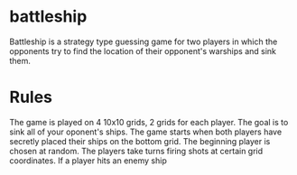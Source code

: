 # battleship

Battleship is a strategy type guessing game for two players in which the
opponents try to find the location of their opponent's warships and sink them.

# Rules

The game is played on 4 10x10 grids, 2 grids for each player. The goal is to
sink all of your oponent's ships. The game starts when both players have
secretly placed their ships on the bottom grid. The beginning player is chosen
at random. The players take turns firing shots at certain grid coordinates.
If a player hits an enemy ship
